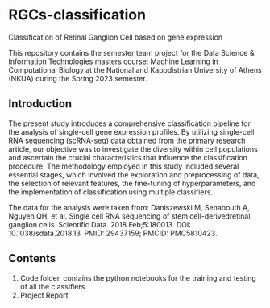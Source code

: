 # RGCs-classification

Classification of Retinal Ganglion Cell based on gene expression 

This repository contains the semester team project for the Data Science & Information Technologies masters course: Machine Learning in Computational Biology  at the National and Kapodistrian University of Athens (NKUA) during the Spring 2023 semester.
## Introduction
The present study introduces a comprehensive classification pipeline for the analysis of single-cell gene
expression profiles. By utilizing single-cell RNA sequencing (scRNA-seq) data obtained from the primary
research article, our objective was to investigate the diversity within cell populations and ascertain the
crucial characteristics that influence the classification procedure. The methodology employed in this study
included several essential stages, which involved the exploration and preprocessing of data, the selection
of relevant features, the fine-tuning of hyperparameters, and the implementation of classification using
multiple classifiers.

The data for the analysis were taken from:  Daniszewski M, Senabouth A, Nguyen QH, et al. Single cell RNA sequencing of stem cell-derivedretinal ganglion cells. Scientific Data. 2018 Feb;5:180013. DOI: 10.1038/sdata.2018.13. PMID: 29437159;
PMCID: PMC5810423.

## Contents
  1. Code folder, contains the python notebooks for the training and testing of all the classifiers
  2. Project Report
  
